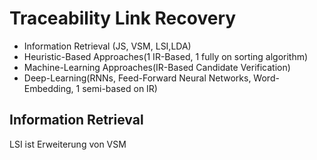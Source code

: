# Traceability Link Recovery

- Information Retrieval (JS, VSM, LSI,LDA)
- Heuristic-Based Approaches(1 IR-Based, 1 fully on sorting algorithm)
- Machine-Learning Approaches(IR-Based Candidate Verification)
- Deep-Learning(RNNs, Feed-Forward Neural Networks, Word-Embedding, 1 semi-based on IR)



## Information Retrieval

LSI ist Erweiterung von VSM